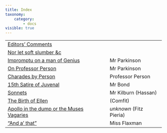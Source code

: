 ```yaml
---
title: Index
taxonomy:
    category:
        - docs
visible: true
---
```


<table>
<tr>
    <td><a href="editorial">Editors’ Comments</a>
    </td>
    <td>&nbsp;
    </td>
</tr>
<tr>
<td><a href="slumbers">Nor let soft slumber &amp;c</a></td>
<td>&nbsp;</td>
</tr>
<tr>
<td><a href="impromptu">Impromptu on a man of Genius</a></td>
<td>Mr Parkinson</td>
</tr>
<tr>
<td>
<a href="impromptu">On Professor Person</a></td>
<td>Mr Parkinson</td>
</tr>
<tr>
<td><a href="charades">Charades by Person</a></td>
<td>Professor Person</td>
</tr>
<tr>
<td><a href="juvenal">15th Satire of Juvenal</a></td>
<td>Mr Bond</td>
</tr>
<tr>
<td><a href="sonnet">Sonnets</a></td>
<td>Mr Kilburn (Hassan)</td>
</tr>
<tr>
<td><a href="editress">The Birth of Ellen</a></td>
<td>(Comfit)</td>
</tr>
<tr>
<td><a href="apollo">Apollo in the dump or the Muses Vagaries</a></td>
<td><i>unknown</i> (Fitz Pieria)</td>
</tr>
<tr>
<td><a href="wish">“And a’ that”</a></td>
<td>Miss Flaxman</td>
</tr>
</table>